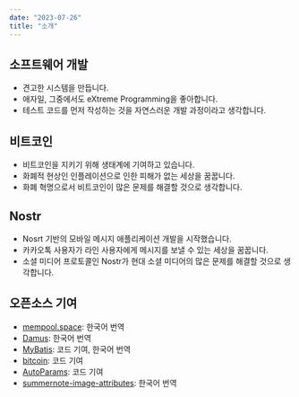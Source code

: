 ```yaml
---
date: "2023-07-26"
title: "소개"
---
```


## 소프트웨어 개발

- 견고한 시스템을 만듭니다.
- 애자일, 그중에서도 eXtreme Programming을 좋아합니다.
- 테스트 코드를 먼저 작성하는 것을 자연스러운 개발 과정이라고 생각합니다.

## 비트코인

- 비트코인을 지키기 위해 생태계에 기여하고 있습니다.
- 화폐적 현상인 인플레이션으로 인한 피해가 없는 세상을 꿈꿉니다.
- 화폐 혁명으로서 비트코인이 많은 문제를 해결할 것으로 생각합니다.

## Nostr

- Nosrt 기반의 모바일 메시지 애플리케이션 개발을 시작했습니다.
- 카카오톡 사용자가 라인 사용자에게 메시지를 보낼 수 있는 세상을 꿈꿉니다.
- 소셜 미디어 프로토콜인 Nostr가 현대 소셜 미디어의 많은 문제를 해결할 것으로 생각합니다.

## 오픈소스 기여

- [mempool.space](https://mempool.space/): 한국어 번역
- [Damus](https://github.com/damus-io/damus): 한국어 번역
- [MyBatis](https://github.com/mybatis/mybatis-3/pulls?q=author%3Asogoagain): 코드 기여, 한국어 번역
- [bitcoin](https://github.com/bitcoin/bitcoin/pulls?q=author%3Asogoagain): 코드 기여
- [AutoParams](https://github.com/AutoParams/AutoParams/pulls?q=author%3Asogoagain): 코드 기여
- [summernote-image-attributes](https://github.com/DiemenDesign/summernote-image-attributes/issues?q=author%3Asogoagain): 한국어 번역

